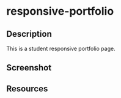# responsive-portfolio

## Description

This is a student responsive portfolio page.

## Screenshot

## Resources
